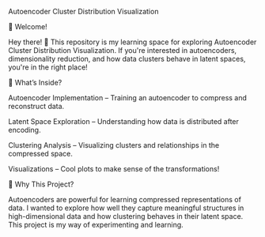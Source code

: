 Autoencoder Cluster Distribution Visualization

🌟 Welcome!

Hey there! 👋 This repository is my learning space for exploring Autoencoder Cluster Distribution Visualization. If you're interested in autoencoders, dimensionality reduction, and how data clusters behave in latent spaces, you're in the right place!

📌 What’s Inside?

Autoencoder Implementation – Training an autoencoder to compress and reconstruct data.

Latent Space Exploration – Understanding how data is distributed after encoding.

Clustering Analysis – Visualizing clusters and relationships in the compressed space.

Visualizations – Cool plots to make sense of the transformations!

🚀 Why This Project?

Autoencoders are powerful for learning compressed representations of data. I wanted to explore how well they capture meaningful structures in high-dimensional data and how clustering behaves in their latent space. This project is my way of experimenting and learning.
